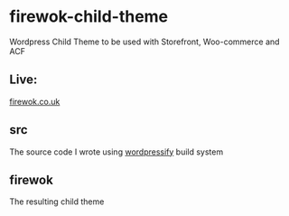 # firewok-child-theme
Wordpress Child Theme to be used with Storefront, Woo-commerce and ACF

## Live:
[firewok.co.uk](https://firewok.co.uk)

## src
The source code I wrote using [wordpressify](https://www.wordpressify.co/) build system

## firewok
The resulting child theme
